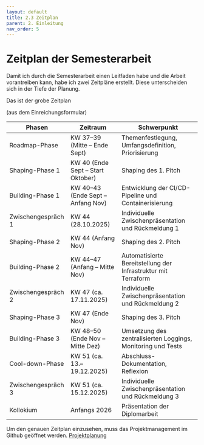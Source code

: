 ```yaml
---
layout: default
title: 2.3 Zeitplan
parent: 2. Einleitung
nav_order: 5
---
```


# Zeitplan der Semesterarbeit

Damit ich durch die Semesterarbeit einen Leitfaden habe und die Arbeit vorantreiben kann, habe ich zwei Zeitpläne erstellt. Diese unterscheiden sich in der Tiefe der Planung. 

Das ist der grobe Zeitplan

(aus dem Einreichungsformular)

| **Phasen**           | **Zeitraum**                                              | **Schwerpunkt**         |
| -------------------- | ---------------------------------------------------------- | --------------- |
| Roadmap-Phase     | KW 37–39 (Mitte – Ende Sept)          | Themenfestlegung, Umfangsdefinition, Priorisierung |
| Shaping-Phase 1 |  KW 40 (Ende Sept – Start Oktober)  | Shaping des 1. Pitch |
| Building-Phase 1  | KW 40–43 (Ende Sept – Anfang Nov) | Entwicklung der CI/CD-Pipeline und Containerisierung  |
| Zwischengespräch 1  | KW 44 (28.10.2025) | Individuelle Zwischenpräsentation und Rückmeldung 1|
| Shaping-Phase 2 | KW 44 (Anfang Nov) | Shaping des 2. Pitch |
| Building-Phase 2 | KW 44–47 (Anfang – Mitte Nov)  | Automatisierte Bereitstellung der Infrastruktur mit Terraform  |
| Zwischengespräch 2 | KW 47 (ca. 17.11.2025)  | Individuelle Zwischenpräsentation und Rückmeldung 2 |
| Shaping-Phase 3 | KW 47 (Ende Nov) | Shaping des 3. Pitch |
| Building-Phase 3 | KW 48–50 (Ende Nov – Mitte Dez) | Umsetzung des zentralisierten Loggings, Monitoring und Tests  |
| Cool-down-Phase | KW 51 (ca. 13.–19.12.2025) | Abschluss-Dokumentation, Reflexion |
| Zwischengespräch 3 | KW 51 (ca. 15.12.2025) | Individuelle Zwischenpräsentation und Rückmeldung 3   | 
| Kollokium | Anfangs 2026 | Präsentation der Diplomarbeit |

Um den genauen Zeitplan einzusehen, muss das Projektmanagement im Github geöffnet werden. [Projektplanung](https://github.com/users/Bazzako/projects/6/views/2)
